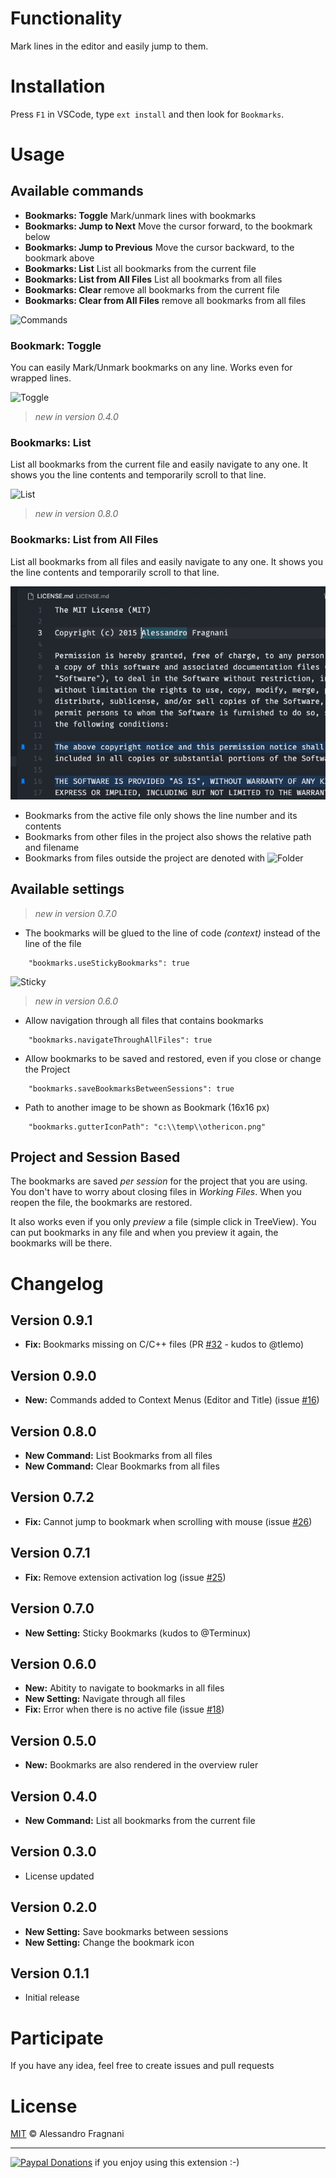 # Functionality

Mark lines in the editor and easily jump to them.

# Installation

Press `F1` in VSCode, type `ext install` and then look for `Bookmarks`.

# Usage

## Available commands

* **Bookmarks: Toggle** Mark/unmark lines with bookmarks
* **Bookmarks: Jump to Next** Move the cursor forward, to the bookmark below
* **Bookmarks: Jump to Previous** Move the cursor backward, to the bookmark above
* **Bookmarks: List** List all bookmarks from the current file
* **Bookmarks: List from All Files** List all bookmarks from all files
* **Bookmarks: Clear** remove all bookmarks from the current file
* **Bookmarks: Clear from All Files** remove all bookmarks from all files

![Commands](https://github.com/alefragnani/vscode-bookmarks/raw/master/images/bookmarks-commands.png)

### Bookmark: Toggle

You can easily Mark/Unmark bookmarks on any line. Works even for wrapped lines.

![Toggle](https://github.com/alefragnani/vscode-bookmarks/raw/master/images/bookmarks-toggle.png)

> _new in version 0.4.0_  

### Bookmarks: List

List all bookmarks from the current file and easily navigate to any one. It shows you the line contents and temporarily scroll to that line.

![List](https://github.com/alefragnani/vscode-bookmarks/raw/master/images/bookmarks-list.gif)

> _new in version 0.8.0_  

### Bookmarks: List from All Files

List all bookmarks from all files and easily navigate to any one. It shows you the line contents and temporarily scroll to that line.

![List](https://github.com/alefragnani/vscode-bookmarks/raw/master/images/bookmarks-list-from-all-files.gif)

* Bookmarks from the active file only shows the line number and its contents
* Bookmarks from other files in the project also shows the relative path and filename
* Bookmarks from files outside the project are denoted with ![Folder](https://github.com/alefragnani/vscode-bookmarks/raw/master/images/bookmarks-folder-icon.png)


## Available settings

> _new in version 0.7.0_  

* The bookmarks will be glued to the line of code _(context)_ instead of the line of the file
```
    "bookmarks.useStickyBookmarks": true
```

![Sticky](https://github.com/alefragnani/vscode-bookmarks/raw/master/images/bookmarks-sticky.gif)

> _new in version 0.6.0_  

* Allow navigation through all files that contains bookmarks
```
    "bookmarks.navigateThroughAllFiles": true
```

* Allow bookmarks to be saved and restored, even if you close or change the Project
```
    "bookmarks.saveBookmarksBetweenSessions": true
```

* Path to another image to be shown as Bookmark (16x16 px)
```
    "bookmarks.gutterIconPath": "c:\\temp\\othericon.png"
```

## Project and Session Based

The bookmarks are saved _per session_ for the project that you are using. You don't have to worry about closing files in _Working Files_. When you reopen the file, the bookmarks are restored.

It also works even if you only _preview_ a file (simple click in TreeView). You can put bookmarks in any file and when you preview it again, the bookmarks will be there.

# Changelog

## Version 0.9.1

* **Fix:** Bookmarks missing on C/C++ files (PR [#32](https://github.com/alefragnani/vscode-bookmarks/pull/32) - kudos to @tlemo)

## Version 0.9.0

* **New:** Commands added to Context Menus (Editor and Title) (issue [#16](https://github.com/alefragnani/vscode-bookmarks/issues/16))

## Version 0.8.0

* **New Command:** List Bookmarks from all files
* **New Command:** Clear Bookmarks from all files

## Version 0.7.2

* **Fix:** Cannot jump to bookmark when scrolling with mouse (issue [#26](https://github.com/alefragnani/vscode-bookmarks/issues/26))

## Version 0.7.1

* **Fix:** Remove extension activation log (issue [#25](https://github.com/alefragnani/vscode-bookmarks/issues/25))

## Version 0.7.0

* **New Setting:** Sticky Bookmarks (kudos to @Terminux)

## Version 0.6.0

* **New:** Abitity to navigate to bookmarks in all files
* **New Setting:** Navigate through all files
* **Fix:** Error when there is no active file (issue [#18](https://github.com/alefragnani/vscode-bookmarks/issues/18))

## Version 0.5.0

* **New:** Bookmarks are also rendered in the overview ruler

## Version 0.4.0

* **New Command:** List all bookmarks from the current file

## Version 0.3.0

* License updated

## Version 0.2.0

* **New Setting:** Save bookmarks between sessions
* **New Setting:** Change the bookmark icon

## Version 0.1.1

* Initial release

# Participate

If you have any idea, feel free to create issues and pull requests

# License

[MIT](https://github.com/alefragnani/vscode-bookmarks/blob/master/LICENSE.md) &copy; Alessandro Fragnani

---

[![Paypal Donations](https://www.paypalobjects.com/en_US/i/btn/btn_donate_SM.gif)](https://www.paypal.com/cgi-bin/webscr?cmd=_donations&business=EP57F3B6FXKTU&lc=US&item_name=Alessandro%20Fragnani&item_number=vscode%20extensions&currency_code=USD&bn=PP%2dDonationsBF%3abtn_donate_SM%2egif%3aNonHosted) if you enjoy using this extension :-)